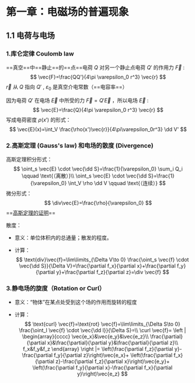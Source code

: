 # 第一章：电磁场的普遍现象

## 1.1 电荷与电场

### 1.库仑定律 Coulomb law

==真空==中==静止==的==点==电荷 $Q$ 对另一个静止点电荷 $Q'$ 的作用力 $\vec F$ :
$$
\vec{F}=\frac{QQ'}{4\pi \varepsilon_0 r^3} \vec{r}
$$
$\vec{r}$ 从 $Q$ 指向 $Q'$ , $\varepsilon_0$ 是真空介电常数（==电容率==）

因为电荷 $Q'$ 在电场 $\vec{E}$ 中所受的力 $\vec{F}=Q' \vec{E}$ ，所以电场 $\vec{E}$ :
$$
\vec{E}=\frac{Q}{4\pi \varepsilon_0 r^3} \vec{r}
$$
写成电荷密度 $\rho(x')$ 的形式：
$$
\vec{E}(x)=\int_V \frac{\rho(x')\vec{r}}{4\pi\varepsilon_0r^3} \dd V'
$$


### 2.高斯定理 (Gauss's law) 和电场的散度 (Divergence)

高斯定理积分形式：
$$
\oint_s \vec{E} \cdot \vec{\dd S}=\frac{1}{\varepsilon_0} \sum_i Q_i \qquad \text{（离散）}\\
\oint_s \vec{E} \cdot \vec{\dd S}=\frac{1}{\varepsilon_0} \int_V \rho \dd V \qquad \text{（连续）}
$$
微分形式：
$$
\div\vec{E}=\frac{\rho}{\varepsilon_0}
$$
==[高斯定理的证明](./高斯定理证明.md)==

散度：

- 意义：单位体积内的总通量；散发的程度。

- 计算：
  $$
  \text{div}\vec{f}=\lim\limits_{\Delta V\to 0} \frac{\oint_s \vec{f} \cdot \vec{\dd S}}{\Delta V}=\frac{\partial f_x}{\partial x}+\frac{\partial f_y}{\partial y}+\frac{\partial f_z}{\partial z}=\div \vec{f}
  $$
  

### 3.静电场的旋度（Rotation or Curl）

- 意义：“物体”在某点处受到这个场的作用而旋转的程度

- 计算：
  $$
  \text{curl} \vec{f}=\text{rot} \vec{f}=\lim\limits_{\Delta S\to 0} \frac{\oint_l \vec{f} \cdot \vec{\dd l}}{\Delta S}=\\
  \curl \vec{f}=
  \left | \begin{array}{cccc}
  \vec{e_x}&\vec{e_y}&\vec{e_z}\\
  \frac{\partial}{\partial x}&\frac{\partial}{\partial y}&\frac{\partial}{\partial z}\\
  f_x&f_y&f_z
  \end{array} \right |=
  \left(\frac{\partial f_z}{\partial y}-\frac{\partial f_y}{\partial z}\right)\vec{e_x}+
  \left(\frac{\partial f_x}{\partial z}-\frac{\partial f_z}{\partial x}\right)\vec{e_y}+
  \left(\frac{\partial f_y}{\partial x}-\frac{\partial f_x}{\partial y}\right)\vec{e_z}
  $$
  





  

  